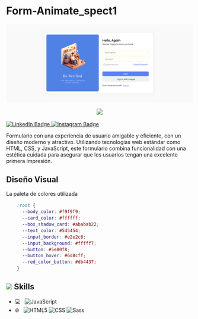 # Form-Animate_spect1

![Banner](image/Form-Animate.PNG)
<p align="center" style="color: white;">
    <img src="https://profile-counter.glitch.me/Juanes200122/count.svg" />
</p>



<p>
    <a href="https://www.linkedin.com/in/juan-estaban-ar%C3%A9valo-056bab240/" target="_blank" rel="Linkedin">
      <img src="https://img.shields.io/badge/-@JuanEsteban-0077B5?style=flat-square&amp;labelColor=0077B5&amp;logo=LinkedIn&amp;link=https://www.linkedin.com/in/juan-estaban-ar%C3%A9valo-056bab240/" alt="LinkedIn Badge">
    </a> 
    <a href="https://www.instagram.com/jeacsi.official_022?igsh=MWJ6MHRwcnhoZXVxbQ==" target="_blank" rel="Instagram">
      <img src="https://img.shields.io/badge/-@jeacsi.official_022-purple?style=flat&logo=instagram&logoColor=white&link=https://www.instagram.com/jeacsi.official_022?igsh=MWJ6MHRwcnhoZXVxbQ==" alt="Instagram Badge">
    </a>
</p>
<p>Formulario con una experiencia de usuario amigable y eficiente, con un diseño moderno y atractivo. Utilizando tecnologías web estándar como HTML, CSS, y JavaScript, este formulario combina funcionalidad con una estética cuidada para asegurar que los usuarios tengan una excelente primera impresión.</p>

## <b> Diseño Visual</b>
<p>La paleta de colores utilizada</p>

```css
    :root {
      --body_color: #f9f9f9;
      --card_color: #ffffff;
      --box_shadow_card: #ababab22;
      --text_color: #545454;
      --input_border: #e2e2c6;
      --input_background: #fffff7;
      --button: #5e80f8;
      --button_hover: #6d8cff;
      --red_color_button: #db4437;
    }
```


## <img src="https://media2.giphy.com/media/QssGEmpkyEOhBCb7e1/giphy.gif?cid=ecf05e47a0n3gi1bfqntqmob8g9aid1oyj2wr3ds3mg700bl&rid=giphy.gif" width ="25"><b> Skills</b>
  - 💻 &nbsp;
    ![JavaScript](https://img.shields.io/badge/-JavaScript-333333?style=flat&logo=javascript)
  - 🌐 &nbsp;
    ![HTML5](https://img.shields.io/badge/-HTML5-333333?style=flat&logo=HTML5)
    ![CSS](https://img.shields.io/badge/-CSS-333333?style=flat&logo=CSS3&logoColor=1572B6)
    ![Sass](https://img.shields.io/badge/-Sass-333333?style=flat&logo=sass)


